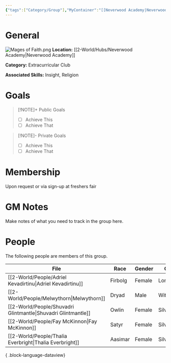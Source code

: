```yaml
---
{"tags":["Category/Group"],"MyContainer":"[[Neverwood Academy|Neverwood Academy]]","MyCategory":"Extracurricular Club","image":"Mages of Faith.png","obsidianUIMode":"preview","leaders":null,"staff":null,"members":null,"initiates":null,"primary_contact":null,"Skill1":"Insight","Skill2":"Religion","dg-publish":true,"dg-path":"World/Groups/Student-Mages of Faith.md","permalink":"/world/groups/student-mages-of-faith/","dgPassFrontmatter":true,"updated":"2025-09-29T13:06:58.000+01:00"}
---
```



# General

![Mages of Faith.png](/img/user/z_Assets/Extracurriculars/Mages%20of%20Faith.png)
**Location:** [[2-World/Hubs/Neverwood Academy\|Neverwood Academy]]

**Category:** Extracurricular Club

**Associated Skills:** Insight, Religion

# Goals

> [!NOTE]+ Public Goals
> - [ ] Achieve This
> - [ ] Achieve That

> [!NOTE]- Private Goals
> - [ ] Achieve This
> - [ ] Achieve That

# Membership
Upon request or via sign-up at freshers fair

# GM Notes

Make notes of what you need to track in the group here. 


# People

The following people are members of this group.  


| File                                                             | Race    | Gender | College     |
| ---------------------------------------------------------------- | ------- | ------ | ----------- |
| [[2-World/People/Adriel Kevadirtinu\|Adriel Kevadirtinu]]     | Firbolg | Female | Lorehold    |
| [[2-World/People/Melwythorn\|Melwythorn]]                     | Dryad   | Male   | Witherbloom |
| [[2-World/People/Shuvadri Glintmantle\|Shuvadri Glintmantle]] | Owlin   | Female | Silverquill |
| [[2-World/People/Fay McKinnon\|Fay McKinnon]]                 | Satyr   | Female | Silverquill |
| [[2-World/People/Thalia Everbright\|Thalia Everbright]]       | Aasimar | Female | Silverquill |

{ .block-language-dataview}
